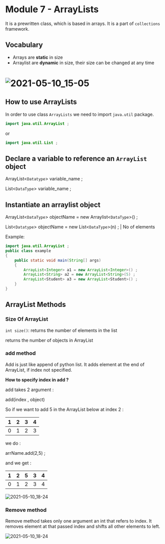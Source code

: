 # Module 7 - ArrayLists

It is a prewritten class, which is based in arrays. It is a part of `collections` framework.  

## Vocabulary 

- Arrays are **static** in size 
- Arraylist are **dynamic** in size, their size can be changed at any time 

![2021-05-10_15-05](https://user-images.githubusercontent.com/30211412/117640478-b4bc7500-b1a2-11eb-9af8-d8987e865192.png)
=======
## How to use ArrayLists 

In order to use class `ArrayLists` we need to import `java.util` package. 

```java
import java.util.ArrayList ;  
```` 

or 

```java 
import java.util.List ; 
```

## Declare a variable to reference an `ArrayList` object

ArrayList<`Datatype`> variable_name ; 


List<`DataType`> variable_name ; 


## Instantiate an arraylist object 

ArrayList<`DataType`> objectName = new Arraylist<`DataType`>() ; 

List<`Datatype`> objectName      =  new List<`DataType`>(n)  ; 
                                                         |
                                                    No of elements


Example: 

```java
import java.util.ArrayList ; 
public class example 
{
    public static void main(String[] args)
    {
        ArrayList<Integer> a1 = new ArrayList<Integer>() ; 
        ArrayList<String> a2 = new ArrayList<String>(5) ; 
        ArrayList<Student> a3 = new ArrayList<Student>() ; 
    }
}
```

## ArrayList Methods 

### Size Of ArrayList 

`int size()`: returns the number of elements in the list 

returns the number of objects in ArrayList 

### add method 

Add is just like append of python list. It adds element at the end of ArrayList, if index not specified. 

**How to specify index in add ?**

add takes 2 argument : 

add(index , object)  

So if we want to add 5 in the ArrayList below at index 2 : 

| 1 	| 2 	| 3 	| 4 	|
|:-:	|---	|---	|---	|
| 0 	| 1 	| 2 	| 3 	|


we do : 

arrName.add(2,5) ; 
 
and we get : 

| 1 	| 2 	| 5 	| 3 	| 4 	|
|:-:	|---	|---	|---	|---	|
| 0 	| 1 	| 2 	| 3 	| 4 	|

![2021-05-10_18-24](https://user-images.githubusercontent.com/30211412/117662409-26a1b800-b1bd-11eb-87b1-c0a33aed4b90.png)


### Remove method 

Remove method takes only one argument an int that refers to index. It removes element at that passed index and shifts all other elements to left. 

![2021-05-10_18-24](https://user-images.githubusercontent.com/30211412/117663264-18a06700-b1be-11eb-8073-ef9c4c00bad0.png)



